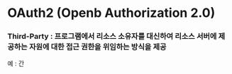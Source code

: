 # OAuth2 (Openb Authorization 2.0)

### Third-Party : 프로그램에서 리소스 소유자를 대신하여 리소스 서버에 제공하는 자원에 대한 접근 권한을 위임하는 방식을 제공

예 : 간